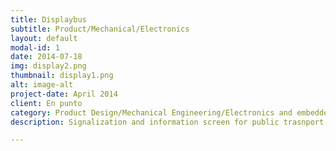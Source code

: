 ```yaml
---
title: Displaybus
subtitle: Product/Mechanical/Electronics
layout: default
modal-id: 1
date: 2014-07-18
img: display2.png
thumbnail: display1.png
alt: image-alt
project-date: April 2014
client: En punto
category: Product Design/Mechanical Engineering/Electronics and embedded systems programming
description: Signalization and information screen for public trasnport systems. This was design for strenous operation conditions and at a relatively small production level.

---
```

